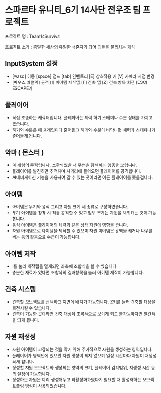 #  스파르타 유니티_6기 14사단 전우조 팀 프로젝트 
 프로젝트 명 : Team14Survival
 
 프로젝트 소개 : 종말한 세상의 유일한 생존자가 되어 괴들을 물리치는 게임


## InputSystem 설정 
- [wasd] 이동 [space] 점프 [tab] 인벤토리 [E] 상호작용 키 [V] 카메라 시점 변경
- [마우스 좌클릭] 공격 [I] 아이템 제작탭 [F] 건축 탭 [Z] 건축 항목 회전 [ESC] ESCAPE키

## 플레이어
- 직접 조종하는 캐릭터입니다. 플레이어는 체력 허기 스테미나 수분 상태를 가지고 있습니다.
- 허기와 수분은 매 프레임마다 줄어들고 허기와 수분이 바닥나면 체력과 스테미나가 줄어들게 됩니다.

## 악마 ( 몬스터 )
- 이 게임의 주적입니다. 소환되었을 때 주변을 탐색하는 행동을 보입니다. 
- 플레이어를 발견하면 추적하며 사거리에 들어오면 플레이어를 공격합니다.
- AI네비게이션 기능을 사용하여 갈 수 있는 곳이라면 어든 플레이어를 쫒을겁니다.

## 아이템
- 아이템은 무기와 음식 그리고 자원 크게 세 종류로 구성하였습니다.
- 무기 아이템을 장착 시 적을 공격할 수 있고 일부 무기는 자원을 채취하는 것이 가능합니다.
- 음식 아이템은 플레이어의 체력과 같은 상태 자원에 영향을 줍니다.
- 자원 아이템으로 아이템을 제작할 수 있으며 자원 아이템은 광맥을 캐거나 나무를 베는 등의 활동으로 수급이 가능합니다.

## 아이템 제작
- I를 눌러 제작탭을 열게되면 좌측에 조합식을 볼 수 있습니다.
- 충분한 재료가 있다면 조합식의 결과항목을 눌러 아이템 제작이 가능합니다.

## 건축 시스템
- 건축할 오브젝트를 선택하고 지면에 배치가 가능합니다. Z키를 눌러 건축할 대상을 회전시킬 수 있습니다.
- 건축이 가능한 곳이라면 건축 대상이 초록색으로 보이게 되고 불가능하다면 빨간색을 띄게 됩니다.

## 자원 재생성
- 자원 아이템이 고갈되는 것을 막기 위해 주기적으로 자원을 생성하는 영역입니다.
- 플레이어가 영역안에 있으면 자원 생성이 되지 않으며 일정 시간마다 자원이 재생성되게 합니다.
- 생성할 자원 오브젝트와 생성되는 영역의 크기, 플레이어 감지범위, 재생성 시간 등의 설정이 가능합니다.
- 생성하는 자원은 미리 생성해두고 비활성화하였다가 필요할 때 활성화하는 오브젝트풀링 방식이 사용되었습니다.
